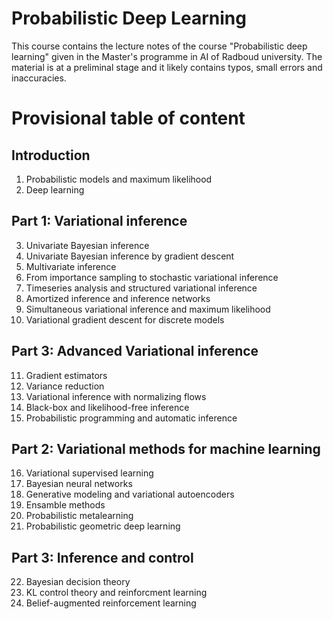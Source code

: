 # Probabilistic Deep Learning

This course contains the lecture notes of the course "Probabilistic deep learning" given in the Master's programme in AI of Radboud university. The material is at a preliminal stage and it likely contains typos, small errors and inaccuracies. 

# Provisional table of content

## Introduction
1. Probabilistic models and maximum likelihood
2. Deep learning

## Part 1: Variational inference
3. Univariate Bayesian inference
4. Univariate Bayesian inference by gradient descent
5. Multivariate inference
6. From importance sampling to stochastic variational inference
7. Timeseries analysis and structured variational inference
8. Amortized inference and inference networks
9. Simultaneous variational inference and maximum likelihood
10. Variational gradient descent for discrete models

## Part 3: Advanced Variational inference
11. Gradient estimators
12. Variance reduction
13. Variational inference with normalizing flows
14. Black-box and likelihood-free inference
15. Probabilistic programming and automatic inference

## Part 2: Variational methods for machine learning
16. Variational supervised learning
17. Bayesian neural networks
18. Generative modeling and variational autoencoders
19. Ensamble methods
20. Probabilistic metalearning
21. Probabilistic geometric deep learning

## Part 3: Inference and control
22. Bayesian decision theory
23. KL control theory and reinforcment learning
24. Belief-augmented reinforcement learning
